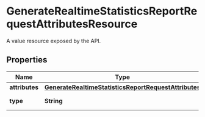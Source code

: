 

# GenerateRealtimeStatisticsReportRequestAttributesResource

A value resource exposed by the API.

## Properties

| Name | Type | Description | Notes |
|------------ | ------------- | ------------- | -------------|
|**attributes** | [**GenerateRealtimeStatisticsReportRequestAttributes**](GenerateRealtimeStatisticsReportRequestAttributes.md) |  |  [optional] |
|**type** | **String** | Type of the resource. |  [optional] |




